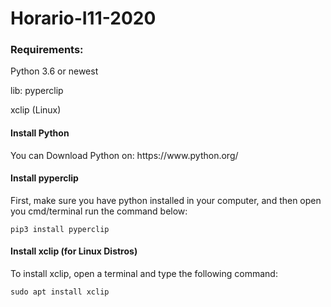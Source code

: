 # Horario-I11-2020
 
<h3>Requirements:</h3>
 <p>Python 3.6 or newest</p>
<p>lib: pyperclip</p>
<p>xclip (Linux)</p>

<h4>Install Python</h4>
<p>You can Download Python on: https://www.python.org/</p>

<h4>Install pyperclip</h4>
<p>First, make sure you have python installed in your computer, and then open you cmd/terminal run the command below: </p>
<code>pip3 install pyperclip</code>

<h4>Install xclip (for Linux Distros)</h4>
<p>To install xclip, open a terminal and type the following command: </p>
<code>sudo apt install xclip</code>
